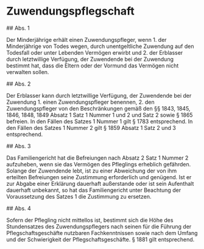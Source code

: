 # Zuwendungspflegschaft



\#\# Abs. 1

 Der Minderjährige erhält einen Zuwendungspfleger, wenn  1\.
 der Minderjährige von Todes wegen, durch unentgeltliche Zuwendung auf den Todesfall oder unter Lebenden Vermögen erwirbt und
 2\.
 der Erblasser durch letztwillige Verfügung, der Zuwendende bei der Zuwendung bestimmt hat, dass die Eltern oder der Vormund das Vermögen nicht verwalten sollen.


\#\# Abs. 2

 Der Erblasser kann durch letztwillige Verfügung, der Zuwendende bei der Zuwendung  1\.
 einen Zuwendungspfleger benennen,
 2\.
 den Zuwendungspfleger von den Beschränkungen gemäß den §§ 1843, 1845, 1846, 1848, 1849 Absatz 1 Satz 1 Nummer 1 und 2 und Satz 2 sowie § 1865 befreien.
In den Fällen des Satzes 1 Nummer 1 gilt § 1783 entsprechend. In den Fällen des Satzes 1 Nummer 2 gilt § 1859 Absatz 1 Satz 2 und 3 entsprechend.

\#\# Abs. 3

 Das Familiengericht hat die Befreiungen nach Absatz 2 Satz 1 Nummer 2 aufzuheben, wenn sie das Vermögen des Pfleglings erheblich gefährden. Solange der Zuwendende lebt, ist zu einer Abweichung der von ihm erteilten Befreiungen seine Zustimmung erforderlich und genügend. Ist er zur Abgabe einer Erklärung dauerhaft außerstande oder ist sein Aufenthalt dauerhaft unbekannt, so hat das Familiengericht unter Beachtung der Voraussetzung des Satzes 1 die Zustimmung zu ersetzen.

\#\# Abs. 4

 Sofern der Pflegling nicht mittellos ist, bestimmt sich die Höhe des Stundensatzes des Zuwendungspflegers nach seinen für die Führung der Pflegschaftsgeschäfte nutzbaren Fachkenntnissen sowie nach dem Umfang und der Schwierigkeit der Pflegschaftsgeschäfte. § 1881 gilt entsprechend. 


